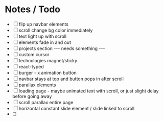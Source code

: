 # Notes / Todo

- [ ] flip up navbar elements
- [ ] scroll change bg color immediately
- [ ] text light up with scroll
- [ ] elements fade in and out
- [ ] projects section --- needs something ---
- [ ] custom cursor
- [ ] technologies magnet/sticky
- [ ] react-typed
- [ ] burger - x animation button
- [ ] navbar stays at top and button pops in after scroll
- [ ] parallax elements
- [ ] loading page - maybe animated text with scroll, or just slight delay before going away
- [ ] scroll parallax entire page
- [ ] horizontal constant slide element / slide linked to scroll
- [ ]
